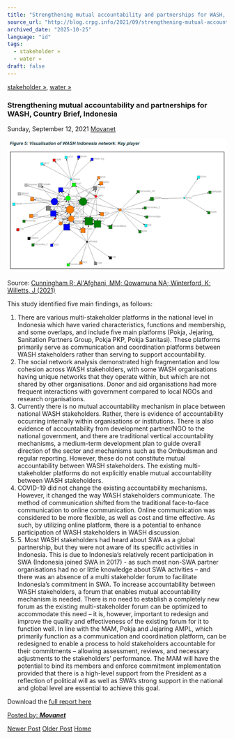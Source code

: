 ```yaml
---
title: "Strengthening mutual accountability and partnerships for WASH, Country Brief, Indonesia | Center for Regulation, Policy and Governance (CRPG)"
source_url: "http://blog.crpg.info/2021/09/strengthening-mutual-accountability-and.html"
archived_date: "2025-10-25"
language: "id"
tags:
  - stakeholder »
  - water »
draft: false
---
```


[stakeholder »](http://blog.crpg.info/search/label/stakeholder), [water »](http://blog.crpg.info/search/label/water)

###  Strengthening mutual accountability and partnerships for WASH, Country Brief, Indonesia 

Sunday, September 12, 2021  [ Movanet ](https://www.blogger.com/profile/10356608562678830076 "author profile")

[![](/assets/images/asset_00008_image.png)](https://blogger.googleusercontent.com/img/b/R29vZ2xl/AVvXsEhzuhzgMuzkgMEGFMaZstbHyoWu7xWRdCYZ11OVd61AmPK-3v_BwQ8ItvLASCeHtv6rncT-lWuIxF9ds9Pm2nbDV3UDOHbFMWvr6hU-0GwImjMoIM4GUqPpKxUaaGO9getTb6h9lQbxZNs/)

  
Source: [Cunningham R; Al'Afghani, MM; Qowamuna NA; Winterford, K; Willetts, J (2021)](/assets/pdfs/asset_00009_SWASNAID.pdf)

  


This study identified five main findings, as follows:

  1. There are various multi-stakeholder platforms in the national level in Indonesia which have varied characteristics, functions and membership, and some overlaps, and include five main platforms (Pokja, Jejaring, Sanitation Partners Group, Pokja PKP, Pokja Sanitasi). These platforms primarily serve as communication and coordination platforms between WASH stakeholders rather than serving to support accountability. 
  2. The social network analysis demonstrated high fragmentation and low cohesion across WASH stakeholders, with some WASH organisations having unique networks that they operate within, but which are not shared by other organisations. Donor and aid organisations had more frequent interactions with government compared to local NGOs and research organisations. 
  3. Currently there is no mutual accountability mechanism in place between national WASH stakeholders. Rather, there is evidence of accountability occurring internally within organisations or institutions. There is also evidence of accountability from development partner/NGO to the national government, and there are traditional vertical accountability mechanisms, a medium-term development plan to guide overall direction of the sector and mechanisms such as the Ombudsman and regular reporting. However, these do not constitute mutual accountability between WASH stakeholders. The existing multi-stakeholder platforms do not explicitly enable mutual accountability between WASH stakeholders. 
  4. COVID-19 did not change the existing accountability mechanisms. However, it changed the way WASH stakeholders communicate. The method of communication shifted from the traditional face-to-face communication to online communication. Online communication was considered to be more flexible, as well as cost and time effective. As such, by utilizing online platform, there is a potential to enhance participation of WASH stakeholders in WASH discussion. 
  5. 5\. Most WASH stakeholders had heard about SWA as a global partnership, but they were not aware of its specific activities in Indonesia. This is due to Indonesia’s relatively recent participation in SWA (Indonesia joined SWA in 2017) - as such most non-SWA partner organisations had no or little knowledge about SWA activities – and there was an absence of a multi stakeholder forum to facilitate Indonesia’s commitment in SWA. To increase accountability between WASH stakeholders, a forum that enables mutual accountability mechanism is needed. There is no need to establish a completely new forum as the existing multi-stakeholder forum can be optimized to accommodate this need – it is, however, important to redesign and improve the quality and effectiveness of the existing forum for it to function well. In line with the MAM, Pokja and Jejaring AMPL, which primarily function as a communication and coordination platform, can be redesigned to enable a process to hold stakeholders accountable for their commitments – allowing assessment, reviews, and necessary adjustments to the stakeholders’ performance. The MAM will have the potential to bind its members and enforce commitment implementation provided that there is a high-level support from the President as a reflection of political will as well as SWA’s strong support in the national and global level are essential to achieve this goal.



  


Download the [full report here](/assets/pdfs/asset_00010_swamamindonesia.pdf)

[ Posted by: _**Movanet**_ ](https://www.blogger.com/profile/10356608562678830076 "author profile")

[ ](https://www.blogger.com/email-post/1800407982648215581/8724294888858321196 "Email Post") [ ](https://www.blogger.com/post-edit.g?blogID=1800407982648215581&postID=8724294888858321196&from=pencil "Edit Post")

[Newer Post](http://blog.crpg.info/2022/02/webinar-kick-off-swa-mam-jejaring-ampl.html "Newer Post") [Older Post](http://blog.crpg.info/2021/09/memperbaiki-arah-reformasi-regulasi.html "Older Post") [Home](http://blog.crpg.info/)
